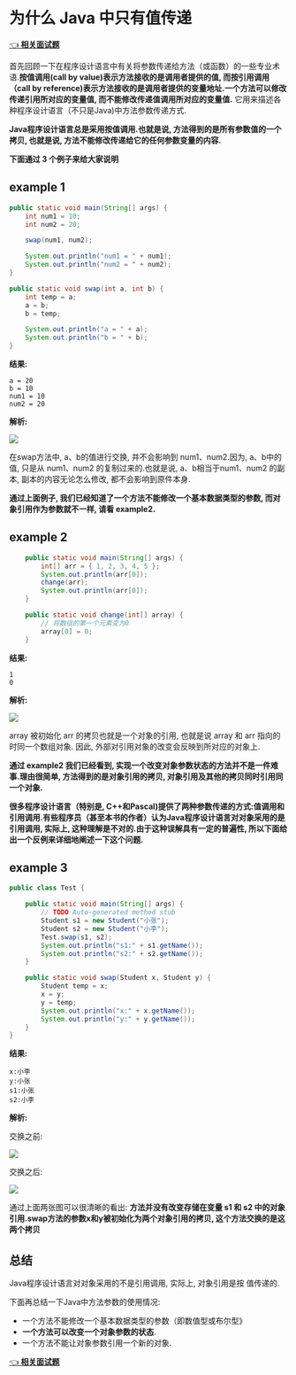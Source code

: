# 为什么 Java 中只有值传递

[👈 **相关面试题**](./README.md#_13-👉-为什么-java-中只有值传递)

首先回顾一下在程序设计语言中有关将参数传递给方法（或函数）的一些专业术语.**按值调用(call by value)表示方法接收的是调用者提供的值, 而按引用调用（call by reference)表示方法接收的是调用者提供的变量地址.一个方法可以修改传递引用所对应的变量值, 而不能修改传递值调用所对应的变量值.**  它用来描述各种程序设计语言（不只是Java)中方法参数传递方式.

**Java程序设计语言总是采用按值调用.也就是说, 方法得到的是所有参数值的一个拷贝, 也就是说, 方法不能修改传递给它的任何参数变量的内容.**

**下面通过 3 个例子来给大家说明**

## example 1 


```java
public static void main(String[] args) {
    int num1 = 10;
    int num2 = 20;

    swap(num1, num2);

    System.out.println("num1 = " + num1);
    System.out.println("num2 = " + num2);
}

public static void swap(int a, int b) {
    int temp = a;
    a = b;
    b = temp;

    System.out.println("a = " + a);
    System.out.println("b = " + b);
}
```

**结果:**

```
a = 20
b = 10
num1 = 10
num2 = 20
```

**解析:**

![](./imgs/e0d78d4e.png)

在swap方法中, a、b的值进行交换, 并不会影响到 num1、num2.因为, a、b中的值, 只是从 num1、num2 的复制过来的.也就是说, a、b相当于num1、num2 的副本, 副本的内容无论怎么修改, 都不会影响到原件本身.

**通过上面例子, 我们已经知道了一个方法不能修改一个基本数据类型的参数, 而对象引用作为参数就不一样, 请看 example2.**


## example 2

```java
	public static void main(String[] args) {
		int[] arr = { 1, 2, 3, 4, 5 };
		System.out.println(arr[0]);
		change(arr);
		System.out.println(arr[0]);
	}

	public static void change(int[] array) {
		// 将数组的第一个元素变为0
		array[0] = 0;
	}
```

**结果:**

```
1
0
```

**解析:**

![](./imgs/62dacd38.png)

array 被初始化 arr 的拷贝也就是一个对象的引用, 也就是说 array 和 arr 指向的时同一个数组对象. 因此, 外部对引用对象的改变会反映到所对应的对象上.


**通过 example2 我们已经看到, 实现一个改变对象参数状态的方法并不是一件难事.理由很简单, 方法得到的是对象引用的拷贝, 对象引用及其他的拷贝同时引用同一个对象.**

**很多程序设计语言（特别是, C++和Pascal)提供了两种参数传递的方式:值调用和引用调用.有些程序员（甚至本书的作者）认为Java程序设计语言对对象采用的是引用调用, 实际上, 这种理解是不对的.由于这种误解具有一定的普遍性, 所以下面给出一个反例来详细地阐述一下这个问题.**


## example 3

```java
public class Test {

	public static void main(String[] args) {
		// TODO Auto-generated method stub
		Student s1 = new Student("小张");
		Student s2 = new Student("小李");
		Test.swap(s1, s2);
		System.out.println("s1:" + s1.getName());
		System.out.println("s2:" + s2.getName());
	}

	public static void swap(Student x, Student y) {
		Student temp = x;
		x = y;
		y = temp;
		System.out.println("x:" + x.getName());
		System.out.println("y:" + y.getName());
	}
}
```

**结果:**

```
x:小李
y:小张
s1:小张
s2:小李
```

**解析:**

交换之前:

![](./imgs/96a79f48.png)

交换之后:

![](./imgs/a53807a3.png)

通过上面两张图可以很清晰的看出: **方法并没有改变存储在变量 s1 和 s2 中的对象引用.swap方法的参数x和y被初始化为两个对象引用的拷贝, 这个方法交换的是这两个拷贝**

## 总结

Java程序设计语言对对象采用的不是引用调用, 实际上, 对象引用是按
值传递的.

下面再总结一下Java中方法参数的使用情况:

- 一个方法不能修改一个基本数据类型的参数（即数值型或布尔型》
- **一个方法可以改变一个对象参数的状态**.
- 一个方法不能让对象参数引用一个新的对象.

[👈 **相关面试题**](./README.md#_13-👉-为什么-java-中只有值传递)